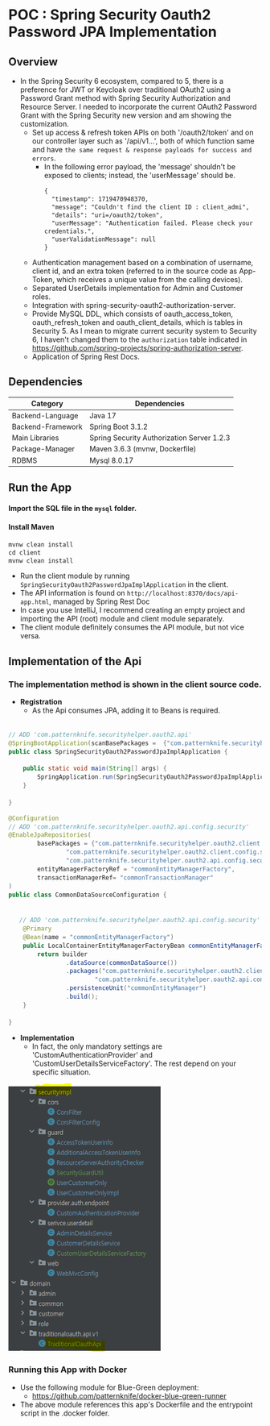 # POC : Spring Security Oauth2 Password JPA Implementation
## Overview

* In the Spring Security 6 ecosystem, compared to 5, there is a preference for JWT or Keycloak over traditional OAuth2 using a Password Grant method with Spring Security Authorization and Resource Server. I needed to incorporate the current OAuth2 Password Grant with the Spring Security new version and am showing the customization.
  * Set up access & refresh token APIs on both '/oauth2/token' and on our controller layer such as '/api/v1...', both of which function same and have `the same request & response payloads for success and errors`.
    * In the following error payload, the 'message' shouldn't be exposed to clients; instead, the 'userMessage' should be.
      ````
      {
        "timestamp": 1719470948370,
        "message": "Couldn't find the client ID : client_admi",
        "details": "uri=/oauth2/token",
        "userMessage": "Authentication failed. Please check your credentials.",
        "userValidationMessage": null
      }
      ````
  * Authentication management based on a combination of username, client id, and an extra token (referred to in the source code as App-Token, which receives a unique value from the calling devices).
  * Separated UserDetails implementation for Admin and Customer roles.
  * Integration with spring-security-oauth2-authorization-server.
   * Provide MySQL DDL, which consists of oauth\_access\_token, oauth\_refresh\_token and oauth\_client\_details, which is tables in Security 5. As I mean to migrate current security system to Security 6, I haven't changed them to the ``authorization`` table indicated in https://github.com/spring-projects/spring-authorization-server.
  * Application of Spring Rest Docs. 
 
## Dependencies

| Category          | Dependencies                               |
|-------------------|--------------------------------------------|
| Backend-Language  | Java 17                                    |
| Backend-Framework | Spring Boot 3.1.2                          |
| Main Libraries    | Spring Security Authorization Server 1.2.3 |
| Package-Manager   | Maven 3.6.3 (mvnw, Dockerfile)             |
| RDBMS             | Mysql 8.0.17                               |

## Run the App

#### Import the SQL file in the ``mysql`` folder.

#### Install Maven
```shell
mvnw clean install
cd client
mvnw clean install
```
- Run the client module by running ``SpringSecurityOauth2PasswordJpaImplApplication`` in the client.
- The API information is found on ``http://localhost:8370/docs/api-app.html``, managed by Spring Rest Doc
- In case you use IntelliJ, I recommend creating an empty project and importing the API (root) module and client module separately.
- The client module definitely consumes the API module, but not vice versa.

## Implementation of the Api
### The implementation method is shown in the client source code.

- **Registration**
  - As the Api consumes JPA, adding it to Beans is required.

```java

// ADD 'com.patternknife.securityhelper.oauth2.api'
@SpringBootApplication(scanBasePackages =  {"com.patternknife.securityhelper.oauth2.client", "com.patternknife.securityhelper.oauth2.api"})
public class SpringSecurityOauth2PasswordJpaImplApplication {

    public static void main(String[] args) {
        SpringApplication.run(SpringSecurityOauth2PasswordJpaImplApplication.class, args);
    }

}
```

```java
@Configuration
// ADD 'com.patternknife.securityhelper.oauth2.api.config.security'
@EnableJpaRepositories(
        basePackages = {"com.patternknife.securityhelper.oauth2.client.domain",
                "com.patternknife.securityhelper.oauth2.client.config.securityimpl",
                "com.patternknife.securityhelper.oauth2.api.config.security"},
        entityManagerFactoryRef = "commonEntityManagerFactory",
        transactionManagerRef= "commonTransactionManager"
)
public class CommonDataSourceConfiguration {
    

   // ADD 'com.patternknife.securityhelper.oauth2.api.config.security'
    @Primary
    @Bean(name = "commonEntityManagerFactory")
    public LocalContainerEntityManagerFactoryBean commonEntityManagerFactory(EntityManagerFactoryBuilder builder) {
        return builder
                .dataSource(commonDataSource())
                .packages("com.patternknife.securityhelper.oauth2.client.domain",
                        "com.patternknife.securityhelper.oauth2.api.config.security")
                .persistenceUnit("commonEntityManager")
                .build();
    }

}
```

- **Implementation**
  - In fact, the only mandatory settings are 'CustomAuthenticationProvider' and 'CustomUserDetailsServiceFactory'. The rest depend on your specific situation.
  
![img.png](reference/doc/img.png)


### Running this App with Docker
* Use the following module for Blue-Green deployment:
  * https://github.com/patternknife/docker-blue-green-runner
* The above module references this app's Dockerfile and the entrypoint script in the .docker folder.